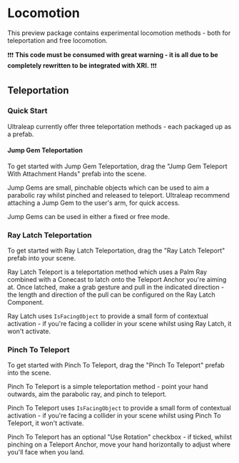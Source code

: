 # Locomotion

This preview package contains experimental locomotion methods - both for teleportation and free locomotion. 

❗❗❗ **This code must be consumed with great warning - it is all due to be completely rewritten to be integrated with XRI.** ❗❗❗

## Teleportation

### Quick Start

Ultraleap currently offer three teleportation methods - each packaged up as a prefab.

#### Jump Gem Teleportation

To get started with Jump Gem Teleportation, drag the "Jump Gem Teleport With Attachment Hands" prefab into the scene.

Jump Gems are small, pinchable objects which can be used to aim a parabolic ray whilst pinched and released to teleport. Ultraleap recommend attaching a Jump Gem to the user's arm, for quick access.

Jump Gems can be used in either a fixed or free mode.

### Ray Latch Teleportation

To get started with Ray Latch Teleportation, drag the "Ray Latch Teleport" prefab into your scene.

Ray Latch Teleport is a teleportation method which uses a Palm Ray combined with a Conecast to latch onto the Teleport Anchor you're aiming at. Once latched, make a grab gesture and pull in the indicated direction - the length and direction of the pull can be configured on the Ray Latch Component.

Ray Latch uses `IsFacingObject` to provide a small form of contextual activation - if you're facing a collider in your scene whilst using Ray Latch, it won't activate.

### Pinch To Teleport

To get started with Pinch To Teleport, drag the "Pinch To Teleport" prefab into the scene.

Pinch To Teleport is a simple teleportation method - point your hand outwards, aim the parabolic ray, and pinch to teleport.

Pinch To Teleport uses `IsFacingObject` to provide a small form of contextual activation - if you're facing a collider in your scene whilst using Pinch To Teleport, it won't activate.

Pinch To Teleport has an optional "Use Rotation" checkbox - if ticked, whilst pinching on a Teleport Anchor, move your hand horizontally to adjust where you'll face when you land.
